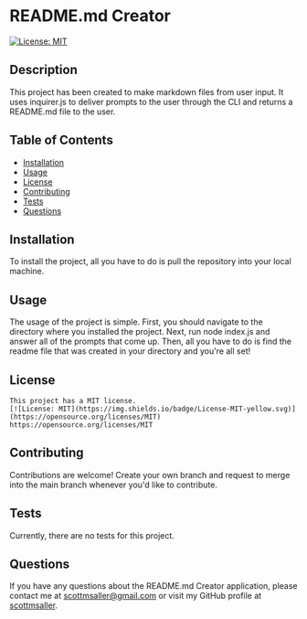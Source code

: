 
  # README.md Creator
  [![License: MIT](https://img.shields.io/badge/License-MIT-yellow.svg)](https://opensource.org/licenses/MIT)

  
  ## Description
  This project has been created to make markdown files from user input. It uses inquirer.js to deliver prompts to the user through the CLI and returns a README.md file to the user.


  ## Table of Contents
  * [Installation](#installation)
  * [Usage](#usage)
  * [License](#license)
  * [Contributing](#contributing)
  * [Tests](#tests)
  * [Questions](#questions)


  ## Installation
  To install the project, all you have to do is pull the repository into your local machine.


  ## Usage
  The usage of the project is simple. First, you should navigate to the directory where you installed the project. Next, run node index.js and answer all of the prompts that come up. Then, all you have to do is find the readme file that was created in your directory and you're all set!


  ## License
  
    This project has a MIT license.
    [![License: MIT](https://img.shields.io/badge/License-MIT-yellow.svg)](https://opensource.org/licenses/MIT)
    https://opensource.org/licenses/MIT
  


  ## Contributing
  Contributions are welcome! Create your own branch and request to merge into the main branch whenever you'd like to contribute.


  ## Tests
  Currently, there are no tests for this project.


  ## Questions
  If you have any questions about the README.md Creator application, please contact me at scottmsaller@gmail.com or visit my GitHub profile at [scottmsaller](https://github.com/scottmsaller).
